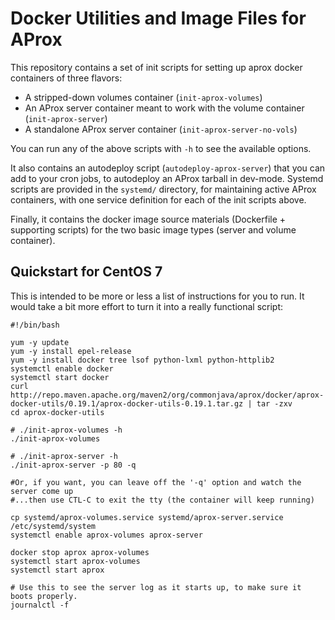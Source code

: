 # Docker Utilities and Image Files for AProx

This repository contains a set of init scripts for setting up aprox docker containers of three flavors:

  * A stripped-down volumes container (`init-aprox-volumes`)
  * An AProx server container meant to work with the volume container (`init-aprox-server`)
  * A standalone AProx server container (`init-aprox-server-no-vols`)

You can run any of the above scripts with `-h` to see the available options.

It also contains an autodeploy script (`autodeploy-aprox-server`) that you can add to your cron jobs, 
to autodeploy an AProx tarball in dev-mode. Systemd scripts are provided in the `systemd/` directory, 
for maintaining active AProx containers, with one service definition for each of the init scripts above.

Finally, it contains the docker image source materials (Dockerfile + supporting scripts) for the two basic
image types (server and volume container).

## Quickstart for CentOS 7

This is intended to be more or less a list of instructions for you to run. It would take a bit more effort
to turn it into a really functional script:

    #!/bin/bash
    
    yum -y update
    yum -y install epel-release
    yum -y install docker tree lsof python-lxml python-httplib2
    systemctl enable docker
    systemctl start docker
    curl http://repo.maven.apache.org/maven2/org/commonjava/aprox/docker/aprox-docker-utils/0.19.1/aprox-docker-utils-0.19.1.tar.gz | tar -zxv
    cd aprox-docker-utils
    
    # ./init-aprox-volumes -h
    ./init-aprox-volumes
    
    # ./init-aprox-server -h
    ./init-aprox-server -p 80 -q
    
    #Or, if you want, you can leave off the '-q' option and watch the server come up
    #...then use CTL-C to exit the tty (the container will keep running)
    
    cp systemd/aprox-volumes.service systemd/aprox-server.service /etc/systemd/system
    systemctl enable aprox-volumes aprox-server
    
    docker stop aprox aprox-volumes
    systemctl start aprox-volumes
    systemctl start aprox
    
    # Use this to see the server log as it starts up, to make sure it boots properly.
    journalctl -f

